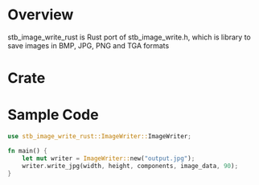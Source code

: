 # Overview
stb_image_write_rust is Rust port of stb_image_write.h, which is library to save images in BMP, JPG, PNG and TGA formats

# Crate

# Sample Code
```rust
use stb_image_write_rust::ImageWriter::ImageWriter;

fn main() {
    let mut writer = ImageWriter::new("output.jpg");
    writer.write_jpg(width, height, components, image_data, 90);
}

```


